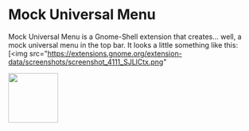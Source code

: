 # Mock Universal Menu
Mock Universal Menu is a Gnome-Shell extension that creates... well, a mock universal menu in the top bar.
It looks a little something like this:
[<img src="https://extensions.gnome.org/extension-data/screenshots/screenshot_4111_SJLlCtx.png"

[<img src="https://micheleg.github.io/dash-to-dock/media/get-it-on-ego.png" height="100">](https://extensions.gnome.org/extension/4111/mock-universal-menu/)
